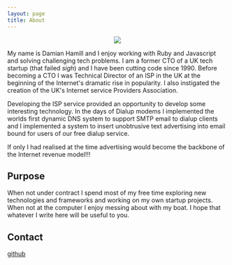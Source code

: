 ```yaml
---
layout: page
title: About
---
```

<center>
    <img src="https://avatars1.githubusercontent.com/u/76936?s=460&v=4" />
</center>

My name is Damian Hamill and I enjoy working with Ruby and Javascript and solving challenging tech problems.
I am a former CTO of a UK tech startup (that failed *sigh*) and I have been cutting code since 1990.  Before becoming a CTO I was Technical Director of an ISP in the UK at the beginning of the Internet's dramatic rise in popularity.  I also instigated the creation of the UK's Internet service Providers Association.

Developing the ISP service provided an opportunity to develop some interesting technology.  In the days of Dialup modems I implemented the worlds first dynamic DNS system to support SMTP email to dialup clients and I implemented a system to insert unobtrusive text advertising into email bound for users of our free dialup service.

If only I had realised at the time advertising would become the backbone of the Internet revenue model!!!

<h2>Purpose</h2>

When not under contract I spend most of my free time exploring new technologies and frameworks and working on my own startup projects.  When not at the computer I enjoy messing about with my boat.
I hope that whatever I write here will be useful to you.

<h2>Contact</h2>

[github](https://github.com/damianham)

